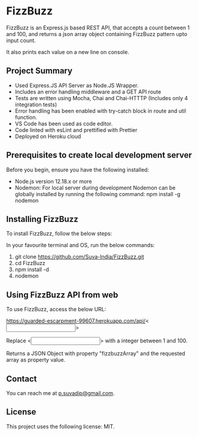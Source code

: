 # FizzBuzz

FizzBuzz is an Express.js based REST API, that accepts a count between 1 and 100,
and returns a json array object containing FizzBuzz pattern upto input count.

It also prints each value on a new line on console.

## Project Summary

* Used Express.JS API Server as Node.JS Wrapper.
* Includes an error handling middleware and a GET API route
* Tests are written using Mocha, Chai and Chai-HTTTP (Includes only 4 integration tests)
* Error handling has been enabled with try-catch block in route and util function.
* VS Code has been used as code editor.
* Code linted with esLint and prettified with Prettier
* Deployed on Heroku cloud

## Prerequisites to create local development server

Before you begin, ensure you have the following installed:
* Node.js version 12.18.x or more
* Nodemon: For local server during development
    Nodemon can be globally installed by running the following command:
    npm install -g nodemon

## Installing FizzBuzz 

To install FizzBuzz, follow the below steps:

In your favourite terminal and OS, run the below commands:

1. git clone https://github.com/Suva-India/FizzBuzz.git
2. cd FizzBuzz
3. npm install -d
4. nodemon

## Using FizzBuzz API from web

To use FizzBuzz, access the below URL:

https://guarded-escarpment-99607.herokuapp.com/api/<<input number>>

Replace <<input number>> with a integer between 1 and 100.

Returns a JSON Object with property "fizzbuzzArray" and the requested array as property value.

## Contact

You can reach me at p.suvadip@gmail.com.

## License

This project uses the following license: MIT.




